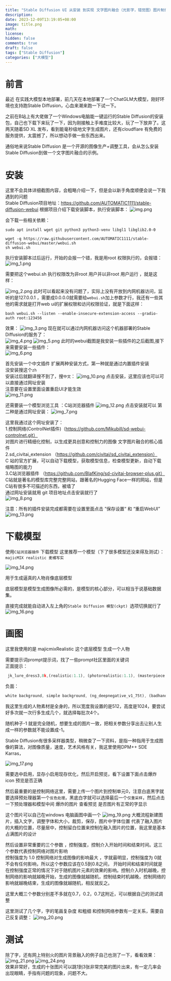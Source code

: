 ```yaml
---
title: "Stable Diffusion UI 从安装 到实现 文字图片融合（光影字，错觉图）图片制作详细教程"
description: 
date: 2023-12-09T13:19:05+08:00
image: title.png
math: 
license: 
hidden: false
comments: true
draft: false
tags: ["Stable Diffusion"]
categories: ["大模型"]
---
```

# 前言
最近 在实践大模型本地部署，前几天在本地部署了一个ChatGLM大模型，刚好环境也支持跑Stable Diffusion，心血来潮来跑一下试一下。

之前在B站上有大佬做了一个Windows电脑能一键运行的Stable Diffusion的安装包，自己也下载下来玩了一下，因为刚接触上手难度比较大，玩了一下放弃了。这两天随着SD XL 发布，看到能毫秒级地文字生成图片，还有cloudflare 有免费的服务提供，太震撼了，所以想动手做一些东西出来。


通俗地来说Stable Diffusion 是一个开源的图像生产+调整工具，会从怎么安装Stable Diffusion到做一个文字图片融合的示例。


# 安装
这里不会具体详细截图内容，会粗略介绍一下，但是会以新手角度顺便会说一下我遇到的问题   
Stable Diffusion项目地址：https://github.com/AUTOMATIC1111/stable-diffusion-webui
根据项目介绍下载安装脚本，执行安装脚本：
![img.png](img.png)

会下载一些相关依赖：
```shell
sudo apt install wget git python3 python3-venv libgl1 libglib2.0-0

wget -q https://raw.githubusercontent.com/AUTOMATIC1111/stable-diffusion-webui/master/webui.sh
sh webui.sh
```
执行安装脚本过后运行，开始的会报一个错，我是用root 权限执行的，会报错：
![img_1.png](img_1.png)  

需要把这个webui.sh 执行权限改为非root 用户并以非root 用户运行 ，就是这样：

![img_2.png](img_2.png)
此时可以看起来没有问题了，实际上没有开放到内网机器访问，监听的是127.0.0.1 ，需要成0.0.0.0就需要给`webui.sh`加上参数才行，我还有一些其他的需求就是打开web ui的扩展权限和访问权限验证，就是下面这样：
```shell
bash webui.sh --listen --enable-insecure-extension-access --gradio-auth root:123456 
```
效果：
![img_3.png](img_3.png)
现在就可以通过内网机器访问这个机器部署的Stable Diffusion的服务了：  
![img_4.png](img_4.png)
![img_5.png](img_5.png)
此时的webui截图是我安装一些插件的之后截图,接下来需要安装一些插件：  
![img_6.png](img_6.png)

首先安装一个中文插件
扩展两种安装方式，第一种就是通过内置插件安装   
没安装搜这个`zh`  
安装过后就翻译搜不到了，搜`中文`：
![img_10.png](img_10.png)
点击安装，这里应该也可以可以直接通过网址安装      
注意要在设置里面设置重启UI才能生效     
![img_11.png](img_11.png)

还需要装一个模型浏览工具 ：C站浏览器插件
![img_12.png](img_12.png)
点击安装就可以
第二种是通过网址安装：
![img_7.png](img_7.png)

这里我通过这个网址安装了：    
1.控制网络(ControlNet插件)（https://github.com/Mikubill/sd-webui-controlnet.git）    
对图片进行精细化控制，以生成更具创意和控制力的图像 文字图片融合的核心插件    
2.sd_civitai_extension	（https://github.com/civitai/sd_civitai_extension）    
C 站的官方扩展，可以自动下载模型，获取模型信息，检查模型更新，自动下载缩略图的能力  
3.C站浏览器插件	（https://github.com/BlafKing/sd-civitai-browser-plus.git）   
C站就是著名的模型库完整完整网站，跟著名的Hugging Face一样的网站，但是C站有很多不可描述的东西，被墙了    
通过网址安装就用 git 项目地址点击安装就行了   
![img_8.png](img_8.png)

注意：所有的插件安装完成都需要在设置里面点击 ”保存设置“ 和 “重启WebUI”
![img_13.png](img_13.png)

# 下载模型
使用`C站浏览器插件` 下载模型
这里推荐一个模型（下了很多模型还没来得及测试）：
`majicMIX realistic 麦橘写实` 

![img_14.png](img_14.png)

用于生成逼真的人物肖像底层模型

底层模型是模型生成图像所必需的，是模型的核心部分，可以相当于说基础数据集。   

直接完成就能自动进入左上角的`Stable Diffusion 模型(ckpt) `选项切换就行了  
![img_16.png](img_16.png)

#  画图
这里我使用的是 majicmixRealistic 这个底层模型 生成一个人物

需要提示词prompt提示词，找了一些prompt社区里面的关键词   
正面提示：
```typescript
 jk_lure_dress3,8k,(realistic:1.1), (photorealistic:1.1), (masterpiece:1.1), (best quality:1.1), RAW photo, highres, ultra detailed, High detail RAW color photo,professional photograph,masterpiece, best quality,realistic,realskin,1girl,low_key,solo,lighting,long hair ,full body, standing,classroom, beautiful detailed eyes,natural lighting,, (detailed face:1.2),extremely beautiful face,
```
负面：
```typescript
white background, simple background, (ng_deepnegative_v1_75t), (badhandv4), (worst quality:2), (low quality:2), (normal quality:2), lowres, watermark, monochrome
```
我这里生成的人物素材是全身的，所以宽度我设置的是512，高度是1024，要尝试好多次就一次行多生成几个，就选择每批次4个。 

随机种子-1 就是完全随机，想要生成的图片一致，把相关参数分享出去让别人生成一样的参数就不能设置成-1。

Stable Diffusion有很多采样器类型，稍微查了一下资料，是指一种指用于生成图像的算法，对图像质量，速度，艺术风格有关，我这里使用DPM++ SDE Karras，


![img_17.png](img_17.png)

需要选中启用，显存小启用现存优化，然后开启预览，看下设置下面点击爆炸icon 预览是否正确

然后最重要的是控制网络这里，需要上传一个图片到控制单元0，注意白底黑字就要选择预处理器第一个`反色处理`，黑底白字就可以选择最后一个`仅重采样`，然后点击一下预处理器和模型中间 爆炸的图片 查看预览 是否图片有正常的字显示

这个图片可以自己在windows 电脑画图中画一个
![img_19.png](img_19.png)
大概流程新建图片，插入文字，调整字体和大小，裁剪，保存，图片中字体位置 代表了融入图片的大概的位置，尽量居中，控制留白位置来控制在融入图片的位置，我这里是基本占满图片的设计

然后设置非常重要的三个参数 ，控制强度，控制介入开始时间和结束时间。这三个参数代表控制网络对图片影响   
 控制强度为 1.0 控制网络对生成图像的影响最大 ，字就最明显，控制强度为 0就不会有任何影响，所以这个参数应该在0.5到0.8之间，
开始时间和结束时间就是在控制强度正常的情况下对于随机图片元素的效果的影响。控制介入时机越晚，控制网络的影响就越晚开始，生成的图像就越随机，控制结束时机越晚，控制网络的影响就越晚结束，生成的图像就越随机，相反就反之。

这里大概三个参数分别差不多就在0.7，0.2，0.7这附近，可以根据自己的测试调整

这里测试了几个字，字的笔画复杂度 和粗细 和控制网络参数有一定关系，需要自己反复调整：
![img_20.png](img_20.png)

# 测试
除了字，还有网上特别火的图片背景融入的例子自己也测了一下，看看效果：
![img_21.png](img_21.png)
![img_24.png](img_24.png)  
效果非常好，生成的十张图片可以跳1到3张非常完美的图片出来，有一定几率会出现眼睛，手指有问题的现象，问题不大。